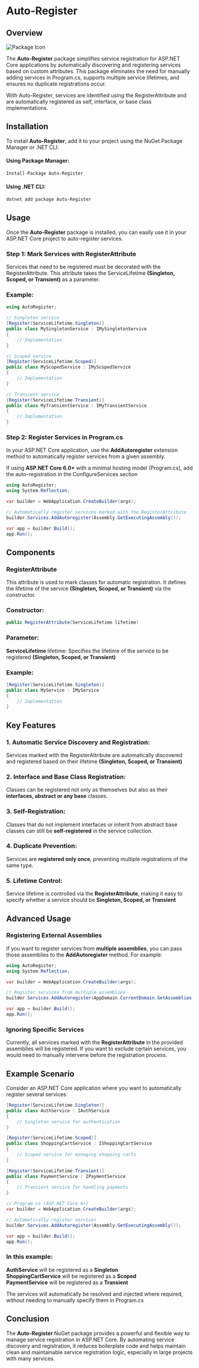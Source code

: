 # Auto-Register
## Overview
![Package Icon](https://github.com/raihannishat/Auto-Register/blob/main/src/AutoRegister/icon.png?raw=true) <br/>

The **Auto-Register** package simplifies service registration for ASP.NET Core applications by automatically discovering and registering services based on custom attributes. This package eliminates the need for manually adding services in Program.cs, supports multiple service lifetimes, and ensures no duplicate registrations occur.

With Auto-Register, services are identified using the RegisterAttribute and are automatically registered as self, interface, or base class implementations.

## Installation
To install **Auto-Register**, add it to your project using the NuGet Package Manager or .NET CLI:
#### Using Package Manager:
```bash
Install-Package Auto-Register
```

#### Using .NET CLI:
```bash
dotnet add package Auto-Register
```

## Usage

Once the **Auto-Register** package is installed, you can easily use it in your ASP.NET Core project to auto-register services.

### Step 1: Mark Services with RegisterAttribute
Services that need to be registered must be decorated with the RegisterAttribute. This attribute takes the ServiceLifetime **(Singleton, Scoped, or Transient)** as a parameter.

### Example:
```csharp
using AutoRegister;

// Singleton service
[Register(ServiceLifetime.Singleton)]
public class MySingletonService : IMySingletonService
{
    // Implementation
}

// Scoped service
[Register(ServiceLifetime.Scoped)]
public class MyScopedService : IMyScopedService
{
    // Implementation
}

// Transient service
[Register(ServiceLifetime.Transient)]
public class MyTransientService : IMyTransientService
{
    // Implementation
}
```

### Step 2: Register Services in Program.cs
In your ASP.NET Core application, use the **AddAutoregister** extension method to automatically register services from a given assembly.

If using **ASP.NET Core 6.0+** with a minimal hosting model (Program.cs), add the auto-registration in the ConfigureServices section

```csharp
using AutoRegister;
using System.Reflection;

var builder = WebApplication.CreateBuilder(args);

// Automatically register services marked with the RegisterAttribute
builder.Services.AddAutoregister(Assembly.GetExecutingAssembly());

var app = builder.Build();
app.Run();
```

## Components
### RegisterAttribute
This attribute is used to mark classes for automatic registration. It defines the lifetime of the service **(Singleton, Scoped, or Transient)** via the constructor.

### Constructor:
```csharp
public RegisterAttribute(ServiceLifetime lifetime)
```

### Parameter:
**ServiceLifetime** lifetime: Specifies the lifetime of the service to be registered **(Singleton, Scoped, or Transient)**

### Example:
```csharp
[Register(ServiceLifetime.Singleton)]
public class MyService : IMyService
{
    // Implementation
}
```

## Key Features
### 1. Automatic Service Discovery and Registration:
Services marked with the RegisterAttribute are automatically discovered and registered based on their lifetime **(Singleton, Scoped, or Transient)**

### 2. Interface and Base Class Registration:
Classes can be registered not only as themselves but also as their **interfaces, abstract or any base** classes.

### 3. Self-Registration:
Classes that do not implement interfaces or inherit from abstract base classes can still be **self-registered** in the service collection.

### 4. Duplicate Prevention:
Services are **registered only once**, preventing multiple registrations of the same type.

### 5. Lifetime Control:
Service lifetime is controlled via the **RegisterAttribute**, making it easy to specify whether a service should be **Singleton, Scoped, or Transient**

## Advanced Usage
### Registering External Assemblies
If you want to register services from **multiple assemblies**, you can pass those assemblies to the **AddAutoregister** method. For example:

```csharp
using AutoRegister;
using System.Reflection;

var builder = WebApplication.CreateBuilder(args);

// Register services from multiple assemblies
builder.Services.AddAutoregister(AppDomain.CurrentDomain.GetAssemblies());

var app = builder.Build();
app.Run();
```

### Ignoring Specific Services
Currently, all services marked with the **RegisterAttribute** in the provided assemblies will be registered. If you want to exclude certain services, you would need to manually intervene before the registration process.

## Example Scenario
Consider an ASP.NET Core application where you want to automatically register several services:

```csharp
[Register(ServiceLifetime.Singleton)]
public class AuthService : IAuthService
{
    // Singleton service for authentication
}

[Register(ServiceLifetime.Scoped)]
public class ShoppingCartService : IShoppingCartService
{
    // Scoped service for managing shopping carts
}

[Register(ServiceLifetime.Transient)]
public class PaymentService : IPaymentService
{
    // Transient service for handling payments
}

// Program.cs (ASP.NET Core 6+)
var builder = WebApplication.CreateBuilder(args);

// Automatically register services
builder.Services.AddAutoregister(Assembly.GetExecutingAssembly());

var app = builder.Build();
app.Run();
```

### In this example:
**AuthService** will be registered as a **Singleton** <br/>
**ShoppingCartService** will be registered as a **Scoped** <br/>
**PaymentService** will be registered as a **Transient** <br/>

The services will automatically be resolved and injected where required, without needing to manually specify them in Program.cs

## Conclusion
The **Auto-Register** NuGet package provides a powerful and flexible way to manage service registration in ASP.NET Core. By automating service discovery and registration, it reduces boilerplate code and helps maintain clean and maintainable service registration logic, especially in large projects with many services.
